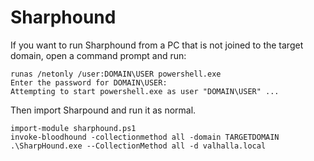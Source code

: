 # Sharphound

If you want to run Sharphound from a PC that is not joined to the target domain, open a command prompt and run:

	runas /netonly /user:DOMAIN\USER powershell.exe
	Enter the password for DOMAIN\USER:
	Attempting to start powershell.exe as user "DOMAIN\USER" ...
	
Then import Sharpound and run it as normal.

	import-module sharphound.ps1
	invoke-bloodhound -collectionmethod all -domain TARGETDOMAIN
	.\SharpHound.exe --CollectionMethod all -d valhalla.local
	